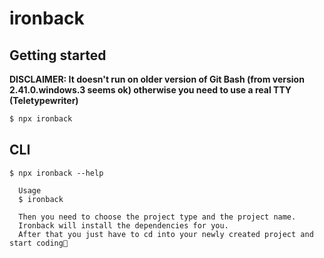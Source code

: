 # ironback

## Getting started

**DISCLAIMER: It doesn't run on older version of Git Bash (from version 2.41.0.windows.3 seems ok) otherwise you need to use a real TTY (Teletypewriter)**

```bash
$ npx ironback
```

## CLI

```
$ npx ironback --help

  Usage
  $ ironback

  Then you need to choose the project type and the project name.
  Ironback will install the dependencies for you.
  After that you just have to cd into your newly created project and start coding💙
```
